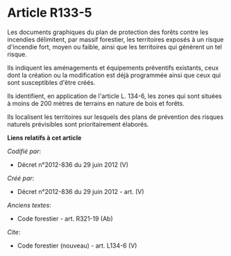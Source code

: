 # Article R133-5

Les documents graphiques du plan de protection des forêts contre les incendies délimitent, par massif forestier, les
territoires exposés à un risque d'incendie fort, moyen ou faible, ainsi que les territoires qui génèrent un tel risque.

Ils indiquent les aménagements et équipements préventifs existants, ceux dont la création ou la modification est déjà
programmée ainsi que ceux qui sont susceptibles d'être créés.

Ils identifient, en application de l'article L. 134-6, les zones qui sont situées à moins de 200 mètres de terrains en nature
de bois et forêts.

Ils localisent les territoires sur lesquels des plans de prévention des risques naturels prévisibles sont prioritairement
élaborés.

**Liens relatifs à cet article**

_Codifié par_:

  - Décret n°2012-836 du 29 juin 2012 (V)

_Créé par_:

  - Décret n°2012-836 du 29 juin 2012 - art. (V)

_Anciens textes_:

  - Code forestier - art. R321-19 (Ab)

_Cite_:

  - Code forestier (nouveau) - art. L134-6 (V)
